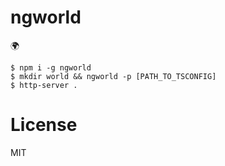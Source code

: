 # ngworld

🌍 

```
$ npm i -g ngworld
$ mkdir world && ngworld -p [PATH_TO_TSCONFIG]
$ http-server .
```

# License

MIT

